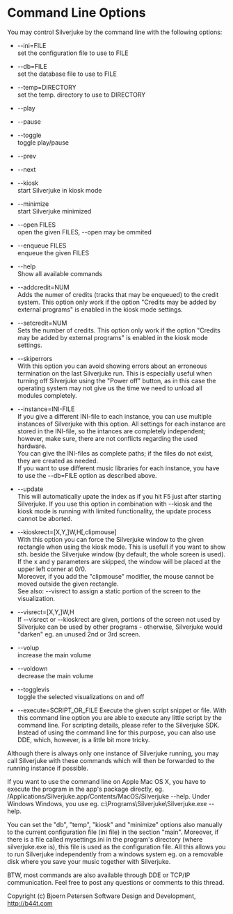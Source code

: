 Command Line Options
================================================================================

You may control Silverjuke by the command line with the following options:

* --ini=FILE  
  set the configuration file to use to FILE

* --db=FILE  
  set the database file to use to FILE

* --temp=DIRECTORY  
  set the temp. directory to use to DIRECTORY

* --play

* --pause

* --toggle  
  toggle play/pause

* --prev

* --next

* --kiosk  
  start Silverjuke in kiosk mode
  
* --minimize  
  start Silverjuke minimized

* --open FILES  
  open the given FILES, --open may be ommited

* --enqueue FILES  
  enqueue the given FILES

* --help  
  Show all available commands

* --addcredit=NUM  
  Adds the numer of credits (tracks that may be enqueued) to the credit system.
  This option only work if the option "Credits may be added by external
  programs" is enabled in the kiosk mode settings.

* --setcredit=NUM  
  Sets the number of credits.  This option only work if the option "Credits may
  be added by external programs" is enabled in the kiosk mode settings.

* --skiperrors  
  With this option you can avoid showing errors about an erroneous termination 
  on the last Silverjuke run. This is especially useful when turning off
  Silverjuke using the "Power off" button, as in this case the operating system
  may not give us the time we need to unload all modules completely.

* --instance=INI-FILE  
  If you give a different INI-file to each instance, you can use multiple 
  instances of Silverjuke with this option. All settings for each instance are 
  stored in the INI-file, so the intances are completely independent; however, 
  make sure, there are not conflicts regarding the used hardware.  
  You can give the INI-files as complete paths; if the files do not exist, they
  are created as needed.  
  If you want to use different music libraries for each instance, you have to
  use the --db=FILE option as described above.

* --update  
  This will automatically upate the index as if you hit F5 just after starting 
  Silverjuke. If you use this option in combination with --kiosk and the kiosk
  mode is running with limited functionality, the update process cannot be
  aborted.

* --kioskrect=[X,Y,]W,H[,clipmouse]  
  With this option you can force the Silverjuke window to the given rectangle
  when using the kiosk mode. This is usefull if you want to show sth. beside the
  Silverjuke window (by default, the whole screen is used). If the x and y
  parameters are skipped, the window will be placed at the upper left corner at
  0/0.  
  Moreover, if you add the "clipmouse" modifier, the mouse cannot be moved
  outside the given rectangle.  
  See also: --visrect to assign a static portion of the screen to the 
  visualization.

* --visrect=[X,Y,]W,H  
  If --visrect or --kioskrect are given, portions of the screen not used by
  Silverjuke can be used by other programs - otherwise, Silverjuke would
  "darken" eg. an unused 2nd or 3rd screen.

* --volup  
  increase the main volume

* --voldown  
  decrease the main volume

* --togglevis  
  toggle the selected visualizations on and off

* --execute=SCRIPT_OR_FILE 
  Execute the given script snippet or file. With this command line option you
  are able to execute any little script by the  command line. For scripting 
  details, please refer to the Silverjuke SDK. Instead of using the command line
  for this purpose, you can also use DDE, which, however, is a little bit more tricky.

Although there is always only one instance of Silverjuke running, you may call
Silverjuke with these commands which will then be forwarded to the running
instance if possible.

If you want to use the command line on Apple Mac OS X, you have to execute
the program in the app's package directly, eg. 
/Applications/Silverjuke.app/Contents/MacOS/Silverjuke --help.
Under Windows Windows, you use eg. c:\Programs\Silverjuke\Silverjuke.exe --help.

You can set the "db", "temp", "kiosk" and "minimize" options also manually to
the current configuration file (ini file) in the section "main". Moreover, if 
there is a file called mysettings.ini in the program's directory (where
silverjuke.exe is), this file is used as the configuration file. All this allows
you to run Silverjuke independently from a windows system eg. on a removable
disk where you save your music together with Silverjuke.

BTW, most commands are also available through DDE or TCP/IP communication. Feel
free to post any questions or comments to this thread.


Copyright (c) Bjoern Petersen Software Design and Development, http://b44t.com

